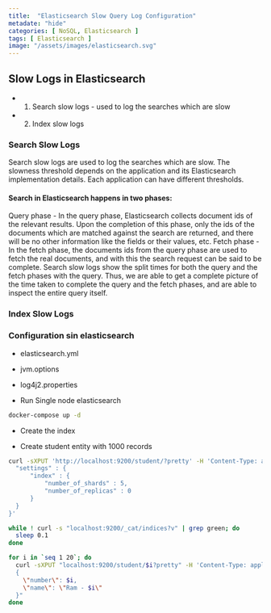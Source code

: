 ```yaml
---
title:  "Elasticsearch Slow Query Log Configuration"
metadate: "hide"
categories: [ NoSQL, Elasticsearch ]
tags: [ Elasticsearch ]
image: "/assets/images/elasticsearch.svg"
---
```


## Slow Logs in Elasticsearch
- 1. Search slow logs - used to log the searches which are slow
- 2. Index slow logs

### Search Slow Logs

Search slow logs are used to log the searches which are slow. The slowness threshold depends on the application and its Elasticsearch implementation details. Each application can have different thresholds.

#### Search in Elasticsearch happens in two phases:

Query phase - In the query phase, Elasticsearch collects document ids of the relevant results. Upon the completion of this phase, only the ids of the documents which are matched against the search are returned, and there will be no other information like the fields or their values, etc.
Fetch phase - In the fetch phase, the documents ids from the query phase are used to fetch the real documents, and with this the search request can be said to be complete.
Search slow logs show the split times for both the query and the fetch phases with the query. Thus, we are able to get a complete picture of the time taken to complete the query and the fetch phases, and are able to inspect the entire query itself.

### Index Slow Logs

### Configuration sin elasticsearch

- elasticsearch.yml
- jvm.options
- log4j2.properties

- Run Single node elasticsearch

```bash
docker-compose up -d 
```

- Create the index

- Create student entity with 1000 records 

```bash
curl -sXPUT 'http://localhost:9200/student/?pretty' -H 'Content-Type: application/json' -d '{
  "settings" : {
      "index" : {
          "number_of_shards" : 5,
          "number_of_replicas" : 0
      }
  }
}'

while ! curl -s "localhost:9200/_cat/indices?v" | grep green; do
  sleep 0.1
done

for i in `seq 1 20`; do
  curl -sXPUT "localhost:9200/student/$i?pretty" -H 'Content-Type: application/json' -d "
  {
    \"number\": $i,
    \"name\": \"Ram - $i\"
  }"
done
```

